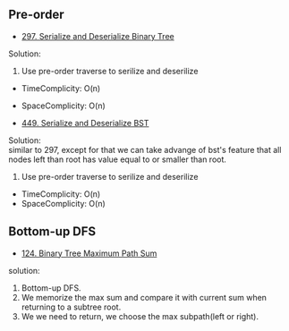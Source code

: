 ## Pre-order

- [297. Serialize and Deserialize Binary Tree](https://leetcode.com/problems/serialize-and-deserialize-binary-tree/)

Solution:<br>
1. Use pre-order traverse to serilize and deserilize

- TimeComplicity: O(n)
- SpaceComplicity: O(n)


- [449. Serialize and Deserialize BST](https://leetcode.com/problems/serialize-and-deserialize-bst/)

Solution:<br>
similar to 297, except for that we can take advange of bst's feature that all nodes left than root has value equal to or smaller than root.
1. Use pre-order traverse to serilize and deserilize

- TimeComplicity: O(n)
- SpaceComplicity: O(n)

## Bottom-up DFS

- [124. Binary Tree Maximum Path Sum](https://leetcode.com/problems/binary-tree-maximum-path-sum/)

solution:

1. Bottom-up DFS.
2. We memorize the max sum and compare it with current sum when returning to a subtree root.
3. We we need to return, we choose the max subpath(left or right).
